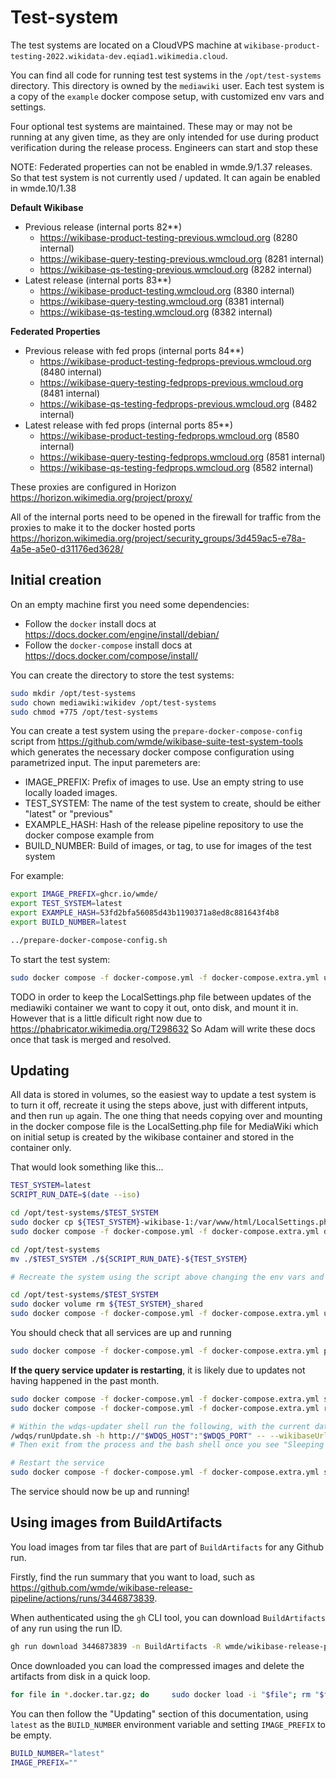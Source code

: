 # Test-system

The test systems are located on a CloudVPS machine at `wikibase-product-testing-2022.wikidata-dev.eqiad1.wikimedia.cloud`.

You can find all code for running test test systems in the `/opt/test-systems` directory.
This directory is owned by the `mediawiki` user.
Each test system is a copy of the `example` docker compose setup, with customized env vars and settings.

Four optional test systems are maintained.
These may or may not be running at any given time, as they are only intended for use during product verification during the release process.
Engineers can start and stop these

NOTE: Federated properties can not be enabled in wmde.9/1.37 releases. So that test system is not currently used / updated.
It can again be enabled in wmde.10/1.38

**Default Wikibase**

- Previous release (internal ports 82**)
  - https://wikibase-product-testing-previous.wmcloud.org (8280 internal)
  - https://wikibase-query-testing-previous.wmcloud.org (8281 internal)
  - https://wikibase-qs-testing-previous.wmcloud.org (8282 internal)
- Latest release (internal ports 83**)
  - https://wikibase-product-testing.wmcloud.org (8380 internal)
  - https://wikibase-query-testing.wmcloud.org (8381 internal)
  - https://wikibase-qs-testing.wmcloud.org (8382 internal)

**Federated Properties**

- Previous release with fed props (internal ports 84**)
  - https://wikibase-product-testing-fedprops-previous.wmcloud.org (8480 internal)
  - https://wikibase-query-testing-fedprops-previous.wmcloud.org (8481 internal)
  - https://wikibase-qs-testing-fedprops-previous.wmcloud.org (8482 internal)
- Latest release with fed props (internal ports 85**)
  - https://wikibase-product-testing-fedprops.wmcloud.org (8580 internal)
  - https://wikibase-query-testing-fedprops.wmcloud.org (8581 internal)
  - https://wikibase-qs-testing-fedprops.wmcloud.org (8582 internal)

These proxies are configured in Horizon https://horizon.wikimedia.org/project/proxy/

All of the internal ports need to be opened in the firewall for traffic from the proxies to make it to the docker hosted ports https://horizon.wikimedia.org/project/security_groups/3d459ac5-e78a-4a5e-a5e0-d31176ed3628/

## Initial creation

On an empty machine first you need some dependencies:

- Follow the `docker` install docs at https://docs.docker.com/engine/install/debian/
- Follow the `docker-compose` install docs at https://docs.docker.com/compose/install/

You can create the directory to store the test systems:

```sh
sudo mkdir /opt/test-systems
sudo chown mediawiki:wikidev /opt/test-systems
sudo chmod +775 /opt/test-systems
```

You can create a test system using the `prepare-docker-compose-config` script from https://github.com/wmde/wikibase-suite-test-system-tools which generates the necessary docker compose configuration using parametrized input. 
The input paremeters are:

 - IMAGE_PREFIX: Prefix of images to use. Use an empty string to use locally loaded images.
 - TEST_SYSTEM: The name of the test system to create, should be either "latest" or "previous"
 - EXAMPLE_HASH: Hash of the release pipeline repository to use the docker compose example from
 - BUILD_NUMBER: Build of images, or tag, to use for images of the test system

For example:

```sh
export IMAGE_PREFIX=ghcr.io/wmde/
export TEST_SYSTEM=latest
export EXAMPLE_HASH=53fd2bfa56085d43b1190371a8ed8c881643f4b8
export BUILD_NUMBER=latest

../prepare-docker-compose-config.sh
```

To start the test system:

```sh
sudo docker compose -f docker-compose.yml -f docker-compose.extra.yml up -d
```

TODO in order to keep the LocalSettings.php file between updates of the mediawiki container we want to copy it out, onto disk, and mount it in.
However that is a little dificult right now due to https://phabricator.wikimedia.org/T298632
So Adam will write these docs once that task is merged and resolved.

## Updating

All data is stored in volumes, so the easiest way to update a test system is to turn it off, recreate it using the steps above, just with different intputs, and then run `up` again.
The one thing that needs copying over and mounting in the docker compose file is the LocalSetting.php file for MediaWiki which on initial setup is created by the wikibase container and stored in the container only.

That would look something like this...

```sh
TEST_SYSTEM=latest
SCRIPT_RUN_DATE=$(date --iso)

cd /opt/test-systems/$TEST_SYSTEM
sudo docker cp ${TEST_SYSTEM}-wikibase-1:/var/www/html/LocalSettings.php /tmp/LocalSettings-${TEST_SYSTEM}-${SCRIPT_RUN_DATE}.php
sudo docker compose -f docker-compose.yml -f docker-compose.extra.yml down

cd /opt/test-systems
mv ./$TEST_SYSTEM ./${SCRIPT_RUN_DATE}-${TEST_SYSTEM}

# Recreate the system using the script above changing the env vars and copy and pasting it into the terminal

cd /opt/test-systems/$TEST_SYSTEM
sudo docker volume rm ${TEST_SYSTEM}_shared
sudo docker compose -f docker-compose.yml -f docker-compose.extra.yml up -d
```

You should check that all services are up and running

```sh
sudo docker compose -f docker-compose.yml -f docker-compose.extra.yml ps
```

**If the query service updater is restarting**, it is likely due to updates not having happened in the past month.

```sh
sudo docker compose -f docker-compose.yml -f docker-compose.extra.yml stop wdqs-updater
sudo docker compose -f docker-compose.yml -f docker-compose.extra.yml run --rm wdqs-updater bash

# Within the wdqs-updater shell run the following, with the current date (`20220908000000` in the example line below)
/wdqs/runUpdate.sh -h http://"$WDQS_HOST":"$WDQS_PORT" -- --wikibaseUrl "$WIKIBASE_SCHEME"://"$WIKIBASE_HOST" --conceptUri "$WIKIBASE_SCHEME"://"$WIKIBASE_HOST" --entityNamespaces "120,122" --init --start 20221022000000
# Then exit from the process and the bash shell once you see "Sleeping for 10 secs"

# Restart the service
sudo docker compose -f docker-compose.yml -f docker-compose.extra.yml start wdqs-updater
```

The service should now be up and running!

## Using images from BuildArtifacts

You load images from tar files that are part of `BuildArtifacts` for any Github run.

Firstly, find the run summary that you want to load, such as https://github.com/wmde/wikibase-release-pipeline/actions/runs/3446873839.

When authenticated using the `gh` CLI tool, you can download `BuildArtifacts` of any run using the run ID.

```sh
gh run download 3446873839 -n BuildArtifacts -R wmde/wikibase-release-pipeline
```

Once downloaded you can load the compressed images and delete the artifacts from disk in a quick loop.

```sh
for file in *.docker.tar.gz; do     sudo docker load -i "$file"; rm "$file"; done
```

You can then follow the "Updating" section of this documentation, using `latest` as the `BUILD_NUMBER` environment variable and setting `IMAGE_PREFIX` to be empty. 

```sh
BUILD_NUMBER="latest"
IMAGE_PREFIX=""
```
